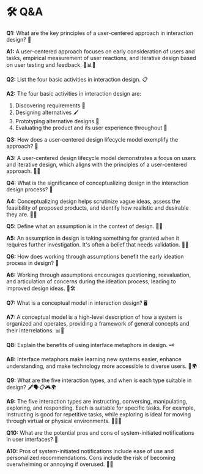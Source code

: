 # 🛠 Q\&A

**Q1:** What are the key principles of a user-centered approach in interaction design? 🎯

**A1:** A user-centered approach focuses on early consideration of users and tasks, empirical measurement of user reactions, and iterative design based on user testing and feedback. 🧑📊🔄

**Q2:** List the four basic activities in interaction design. 📋

**A2:** The four basic activities in interaction design are:

1. Discovering requirements 🤔
2. Designing alternatives 🖌️
3. Prototyping alternative designs 🧰
4. Evaluating the product and its user experience throughout 🧐

**Q3:** How does a user-centered design lifecycle model exemplify the approach? 🔄

**A3:** A user-centered design lifecycle model demonstrates a focus on users and iterative design, which aligns with the principles of a user-centered approach. 🔄🎯

**Q4:** What is the significance of conceptualizing design in the interaction design process? 🤔

**A4:** Conceptualizing design helps scrutinize vague ideas, assess the feasibility of proposed products, and identify how realistic and desirable they are. 🤨💡

**Q5:** Define what an assumption is in the context of design. 🤷‍♂️

**A5:** An assumption in design is taking something for granted when it requires further investigation. It's often a belief that needs validation. 🕵️‍♀️

**Q6:** How does working through assumptions benefit the early ideation process in design? 💭

**A6:** Working through assumptions encourages questioning, reevaluation, and articulation of concerns during the ideation process, leading to improved design ideas. 🧐🛠️

**Q7:** What is a conceptual model in interaction design? 🖥️

**A7:** A conceptual model is a high-level description of how a system is organized and operates, providing a framework of general concepts and their interrelations. 📊🧠

**Q8:** Explain the benefits of using interface metaphors in design. 🗝️

**A8:** Interface metaphors make learning new systems easier, enhance understanding, and make technology more accessible to diverse users. 🧠🌍

**Q9:** What are the five interaction types, and when is each type suitable in design? 🖋️🗣️📋🎮🌍

**A9:** The five interaction types are instructing, conversing, manipulating, exploring, and responding. Each is suitable for specific tasks. For example, instructing is good for repetitive tasks, while exploring is ideal for moving through virtual or physical environments. 🧩🤖🚀

**Q10:** What are the potential pros and cons of system-initiated notifications in user interfaces? 📳

**A10:** Pros of system-initiated notifications include ease of use and personalized recommendations. Cons include the risk of becoming overwhelming or annoying if overused. 🔔😅

